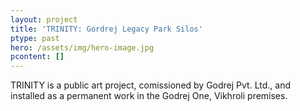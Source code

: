 ```yaml
---
layout: project
title: 'TRINITY: Gordrej Legacy Park Silos'
ptype: past
hero: /assets/img/hero-image.jpg
pcontent: []
---
```

TRINITY is a public art project, comissioned by Godrej Pvt. Ltd., and installed as a permanent work in the Godrej One, Vikhroli premises.
